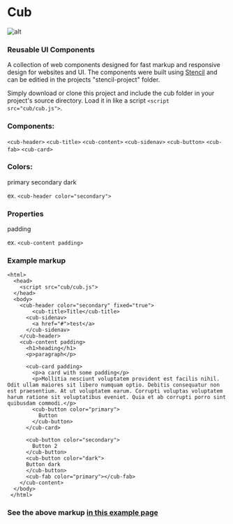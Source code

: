 # Cub
![alt](https://cub-pwa.firebaseapp.com/images/icons/icon-180x180.png)
### Reusable UI Components

A collection of web components designed for fast markup and responsive design for websites and UI. The components were built using [Stencil](https://stenciljs.com/docs/introduction/) and can be editied in the projects "stencil-project" folder.

Simply download or clone this project and include the cub folder in your project's source directory. Load it in like a script `<script src="cub/cub.js">`.

### Components:
`<cub-header>`
`<cub-title>`
`<cub-content>`
`<cub-sidenav>`
`<cub-button>`
`<cub-fab>`
`<cub-card>`

### Colors:
primary
secondary
dark

ex. `<cub-header color="secondary">`

### Properties
padding

ex. `<cub-content padding>`

### Example markup

```
<html>
  <head>
    <script src="cub/cub.js">
  </head>
  <body>
    <cub-header color="secondary" fixed="true">
        <cub-title>Title</cub-title>
      <cub-sidenav>
        <a href="#">test</a>
      </cub-sidenav>
    </cub-header>
    <cub-content padding>
      <h1>heading</h1>
      <p>paragraph</p>
   
      <cub-card padding>
        <p>a card with some padding</p>
        <p>Mollitia nesciunt voluptatem provident est facilis nihil. Odit ullam maiores sit libero numquam optio. Debitis consequatur non est praesentium. At ut voluptatem earum. Corrupti voluptas voluptatem harum ratione sit voluptatibus eveniet. Quia et ab corrupti porro sint quibusdam commodi.</p>
        <cub-button color="primary">
          Button
        </cub-button>
      </cub-card>
      
      <cub-button color="secondary">
        Button 2
      </cub-button>
      <cub-button color="dark">
      Button dark
      </cub-button>
      <cub-fab color="primary"></cub-fab>
    </cub-content>
  </body>
 </html>
```

### See the above markup [in this example page](https://imseansullivan.info/cub)
